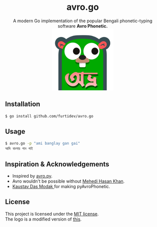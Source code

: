 <h1 align="center">avro.go</h1>
<p align="center">A modern Go implementation of the popular Bengali phonetic-typing software <b>Avro Phonetic.</b><br><img src="./logo.png" width="200" height="200"></p>

## Installation
```bash
$ go install github.com/furtidev/avro.go
```

## Usage
```bash
$ avro.go -p "ami banglay gan gai"
আমি বাংলায় গান গাই
```

## Inspiration & Acknowledgements
- Inspired by <a href="https://github.com/hitblast/avro.py">avro.py</a>.<br>
- Avro wouldn't be possible without [Mehedi Hasan Khan](https://github.com/mugli).
- [Kaustav Das Modak
](https://github.com/kaustavdm) for making pyAvroPhonetic.

## License
This project is licensed under the [MIT license](./LICENSE).<br>
The logo is a modified version of [this](https://commons.wikimedia.org/wiki/File:Go_gopher_favicon.svg).